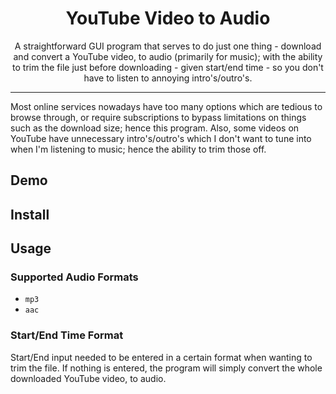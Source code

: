 <h1 align="center"> YouTube Video to Audio </h1>

<p align="center">
A straightforward GUI program that serves to do just one thing - download and convert a YouTube video, to audio (primarily for music); with the ability to trim the file just before downloading - given start/end time - so you don't have to listen to annoying intro's/outro's.
</p>

<hr>

Most online services nowadays have too many options which are tedious to browse through, or require subscriptions to bypass limitations on things such as the download size; hence this program. Also, some videos on YouTube have unnecessary intro's/outro's which I don't want to tune into when I'm listening to music; hence the ability to trim those off.

## Demo

## Install

## Usage

### Supported Audio Formats
- `mp3`
- `aac`

### Start/End Time Format
Start/End input needed to be entered in a certain format when wanting to trim the file. If nothing is entered, the program will simply convert the whole downloaded YouTube video, to audio.
